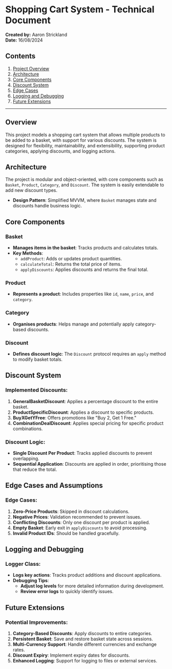 # **Shopping Cart System - Technical Document**

**Created by:** Aaron Strickland  
**Date:** 16/08/2024

## **Contents**
1. [Project Overview](#project-overview)
2. [Architecture](#architecture)
3. [Core Components](#core-components)
4. [Discount System](#discount-system)
5. [Edge Cases](#edge-cases)
6. [Logging and Debugging](#logging-and-debugging)
7. [Future Extensions](#future-extensions)

---

## **Overview**

This project models a shopping cart system that allows multiple products to be added to a basket, with support for various discounts. The system is designed for flexibility, maintainability, and extensibility, supporting product categories, applying discounts, and logging actions.


## **Architecture**

The project is modular and object-oriented, with core components such as `Basket`, `Product`, `Category`, and `Discount`. The system is easily extendable to add new discount types.

- **Design Pattern**: Simplified MVVM, where `Basket` manages state and discounts handle business logic.


## **Core Components**

### **Basket**
- **Manages items in the basket**: Tracks products and calculates totals.
- **Key Methods**:
  - `addProduct`: Adds or updates product quantities.
  - `calculateTotal`: Returns the total price of items.
  - `applyDiscounts`: Applies discounts and returns the final total.

### **Product**
- **Represents a product**: Includes properties like `id`, `name`, `price`, and `category`.

### **Category**
- **Organises products**: Helps manage and potentially apply category-based discounts.

### **Discount**
- **Defines discount logic**: The `Discount` protocol requires an `apply` method to modify basket totals.


## **Discount System**

### **Implemented Discounts**:
1. **GeneralBasketDiscount**: Applies a percentage discount to the entire basket.
2. **ProductSpecificDiscount**: Applies a discount to specific products.
3. **BuyXGetYFree**: Offers promotions like "Buy 2, Get 1 Free."
4. **CombinationDealDiscount**: Applies special pricing for specific product combinations.

### **Discount Logic**:
- **Single Discount Per Product**: Tracks applied discounts to prevent overlapping.
- **Sequential Application**: Discounts are applied in order, prioritising those that reduce the total.


## **Edge Cases and Assumptions**

### **Edge Cases**:
1. **Zero-Price Products**: Skipped in discount calculations.
2. **Negative Prices**: Validation recommended to prevent issues.
3. **Conflicting Discounts**: Only one discount per product is applied.
4. **Empty Basket**: Early exit in `applyDiscounts` to avoid processing.
5. **Invalid Product IDs**: Should be handled gracefully.


## **Logging and Debugging**

### **Logger Class**:
- **Logs key actions**: Tracks product additions and discount applications.
- **Debugging Tips**:
  - **Adjust log levels** for more detailed information during development.
  - **Review error logs** to quickly identify issues.


## **Future Extensions**

### **Potential Improvements**:
1. **Category-Based Discounts**: Apply discounts to entire categories.
2. **Persistent Basket**: Save and restore basket state across sessions.
3. **Multi-Currency Support**: Handle different currencies and exchange rates.
4. **Discount Expiry**: Implement expiry dates for discounts.
5. **Enhanced Logging**: Support for logging to files or external services.

